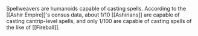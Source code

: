 Spellweavers are humanoids capable of casting spells. According to the [[Ashir Empire]]'s census data, about 1/10 [[Ashirians]] are capable of casting cantrip-level spells, and only 1/100 are capable of casting spells of the like of [[Fireball]]. 